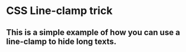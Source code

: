 # CSS Line-clamp trick

## This is a simple example of how you can use a line-clamp to hide long texts.